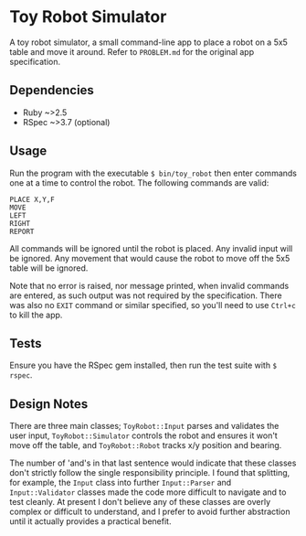 # Toy Robot Simulator
A toy robot simulator, a small command-line app to place a robot on a 5x5 table and move it around. Refer to `PROBLEM.md` for the original app specification.

## Dependencies
- Ruby ~>2.5
- RSpec ~>3.7 (optional)

## Usage
Run the program with the executable `$ bin/toy_robot` then enter commands one at a time to control the robot. The following commands are valid:

```
PLACE X,Y,F
MOVE
LEFT
RIGHT
REPORT
```

All commands will be ignored until the robot is placed. Any invalid input will be ignored. Any movement that would cause the robot to move off the 5x5 table will be ignored.

Note that no error is raised, nor message printed, when invalid commands are entered, as such output was not required by the specification. There was also no `EXIT` command or similar specified, so you'll need to use `Ctrl+c` to kill the app.

## Tests
Ensure you have the RSpec gem installed, then run the test suite with `$ rspec`.

## Design Notes
There are three main classes; `ToyRobot::Input` parses and validates the user input, `ToyRobot::Simulator` controls the robot and ensures it won't move off the table, and `ToyRobot::Robot` tracks x/y position and bearing.

The number of 'and's in that last sentence would indicate that these classes don't strictly follow the single responsibility principle. I found that splitting, for example, the `Input` class into further `Input::Parser` and `Input::Validator` classes made the code more difficult to navigate and to test cleanly. At present I don't believe any of these classes are overly complex or difficult to understand, and I prefer to avoid further abstraction until it actually provides a practical benefit.

